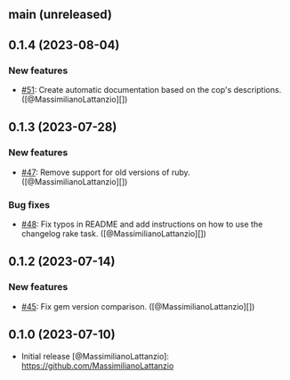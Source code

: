 ## main (unreleased)

## 0.1.4 (2023-08-04)

### New features

* [#51](https://github.com/solidusio/rubocop-solidus/pull/51): Create automatic documentation based on the cop's descriptions. ([@MassimilianoLattanzio][])

## 0.1.3 (2023-07-28)

### New features

* [#47](https://github.com/solidusio/rubocop-solidus/pull/47): Remove support for old versions of ruby. ([@MassimilianoLattanzio][])

### Bug fixes

* [#48](https://github.com/solidusio/rubocop-solidus/pull/48): Fix typos in README and add instructions on how to use the changelog rake task. ([@MassimilianoLattanzio][])

## 0.1.2 (2023-07-14)

### New features

* [#45](https://github.com/solidusio/rubocop-solidus/pull/45): Fix gem version comparison. ([@MassimilianoLattanzio][])

## 0.1.0 (2023-07-10)

- Initial release
[@MassimilianoLattanzio]: https://github.com/MassimilianoLattanzio
